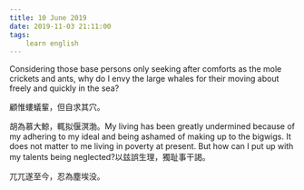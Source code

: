 ```yaml
---
title: 10 June 2019
date: 2019-11-03 21:11:00
tags:
    learn english
---
```

Considering those
base persons only seeking after comforts as the mole crickets and ants, why do I envy
the large whales for their moving about freely and quickly in the sea?

顧惟螻蟻輩，但自求其穴。

胡為慕大鯨，輒拟偃溟渤。My living has been
greatly undermined because of my adhering to my ideal and being ashamed of
making up to the bigwigs. It does not matter to me living in poverty at present.
But how can I put up with my talents being neglected?以兹誤生理，獨耻事干謁。



兀兀遂至今，忍為塵埃没。
